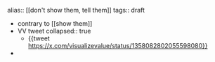 alias:: [[don't show them, tell them]]
tags:: draft

- contrary to [[show them]]
- VV tweet
  collapsed:: true
	- {{tweet https://x.com/visualizevalue/status/1358082802055598080}}
-